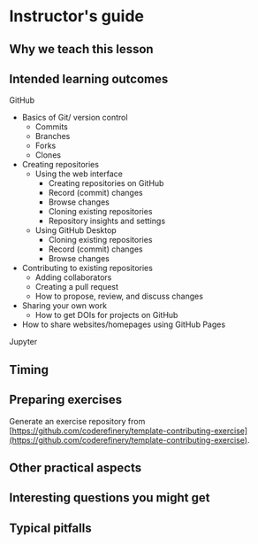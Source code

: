 # Instructor's guide

## Why we teach this lesson

## Intended learning outcomes

GitHub

- Basics of Git/ version control
  - Commits
  - Branches
  - Forks
  - Clones
- Creating repositories
  - Using the web interface
    - Creating repositories on GitHub
    - Record (commit) changes
    - Browse changes
    - Cloning existing repositories
    - Repository insights and settings
  - Using GitHub Desktop
    - Cloning existing repositories
    - Record (commit) changes
    - Browse changes
- Contributing to existing repositories
  - Adding collaborators
  - Creating a pull request
  - How to propose, review, and discuss changes
- Sharing your own work
  - How to get DOIs for projects on GitHub
- How to share websites/homepages using GitHub Pages

Jupyter


## Timing

## Preparing exercises

Generate an exercise repository from
[https://github.com/coderefinery/template-contributing-exercise](https://github.com/coderefinery/template-contributing-exercise).

## Other practical aspects

## Interesting questions you might get

## Typical pitfalls



